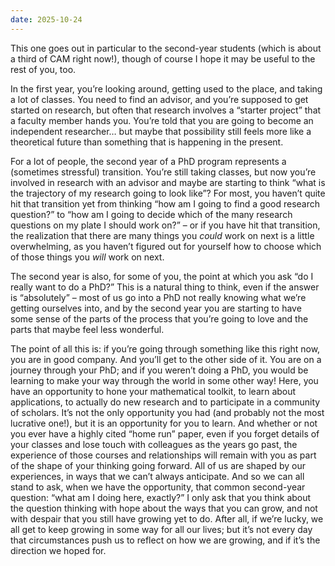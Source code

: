 ```yaml
---
date: 2025-10-24
---
```


This one goes out in particular to the second-year students (which is
about a third of CAM right now!), though of course I hope it may be
useful to the rest of you, too.
 
In the first year, you’re looking around, getting used to the place, and
taking a lot of classes.  You need to find an advisor, and you’re
supposed to get started on research, but often that research involves a
“starter project” that a faculty member hands you.  You’re told that you
are going to become an independent researcher… but maybe that possibility
still feels more like a theoretical future than something that is
happening in the present.
 
For a lot of people, the second year of a PhD program represents a
(sometimes stressful) transition.  You’re still taking classes, but now
you’re involved in research with an advisor and maybe are starting to
think “what is the trajectory of my research going to look like”?  For
most, you haven’t quite hit that transition yet from thinking “how am I
going to find a good research question?” to “how am I going to decide
which of the many research questions on my plate I should work on?” – or
if you have hit that transition, the realization that there are many
things you *could* work on next is a little overwhelming, as you haven’t
figured out for yourself how to choose which of those things you *will*
work on next.
 
The second year is also, for some of you, the point at which you ask “do
I really want to do a PhD?”  This is a natural thing to think, even if
the answer is “absolutely” – most of us go into a PhD not really knowing
what we’re getting ourselves into, and by the second year you are
starting to have some sense of the parts of the process that you’re going
to love and the parts that maybe feel less wonderful.
 
The point of all this is: if you’re going through something like this
right now, you are in good company.  And you’ll get to the other side of
it.  You are on a journey through your PhD; and if you weren’t doing a
PhD, you would be learning to make your way through the world in some
other way!  Here, you have an opportunity to hone your mathematical
toolkit, to learn about applications, to actually do new research and to
participate in a community of scholars.  It’s not the only opportunity
you had (and probably not the most lucrative one!), but it is an
opportunity for you to learn.  And whether or not you ever have a highly
cited “home run” paper, even if you forget details of your classes and
lose touch with colleagues as the years go past, the experience of those
courses and relationships will remain with you as part of the shape of
your thinking going forward.  All of us are shaped by our experiences, in
ways that we can’t always anticipate.  And so we can all stand to ask,
when we have the opportunity, that common second-year question: “what am
I doing here, exactly?”  I only ask that you think about the question
thinking with hope about the ways that you can grow, and not with despair
that you still have growing yet to do.  After all, if we’re lucky, we all
get to keep growing in some way for all our lives; but it’s not every day
that circumstances push us to reflect on how we are growing, and if it’s
the direction we hoped for.
